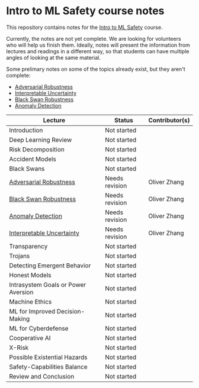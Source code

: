 # Intro to ML Safety course notes

This repository contains notes for the [Intro to ML Safety](https://course.mlsafety.org/) course.

Currently, the notes are not yet complete. We are looking for volunteers who will help us finish them. Ideally, notes will present the information from lectures and readings in a different way, so that students can have multiple angles of looking at the same material.

Some prelimary notes on some of the topics already exist, but they aren't complete:
- [Adversarial Robustness](/Adversarial%20Robustness)
- [Interpretable Uncertainty](/Interpretable%20Uncertainty)
- [Black Swan Robustness](/Black%20Swan%20Robustness)
- [Anomaly Detection](/Anomaly%20Detection)

|    Lecture                                                |    Status      | Contributor(s) |
|-----------------------------------------------------------|----------------|----------------|
| Introduction                                              | Not started    |                |
| Deep Learning Review                                      | Not started    |                |
| Risk Decomposition                                        | Not started    |                |
| Accident Models                                           | Not started    |                |
| Black Swans                                               | Not started    |                |
| [Adversarial Robustness](/Adversarial%20Robustness)       | Needs revision | Oliver Zhang   |
| [Black Swan Robustness](/Black%20Swan%20Robustness)       | Needs revision | Oliver Zhang   |
| [Anomaly Detection](/Anomaly%20Detection)                 | Needs revision | Oliver Zhang   |
| [Interpretable Uncertainty](/Interpretable%20Uncertainty) | Needs revision | Oliver Zhang   |
| Transparency                                              | Not started    |                |
| Trojans                                                   | Not started    |                |
| Detecting Emergent Behavior                               | Not started    |                |
| Honest Models                                             | Not started    |                |
| Intrasystem Goals or Power Aversion                       | Not started    |                |
| Machine Ethics                                            | Not started    |                |
| ML for Improved Decision-Making                           | Not started    |                |
| ML for Cyberdefense                                       | Not started    |                |
| Cooperative AI                                            | Not started    |                |
| X-Risk                                                    | Not started    |                |
| Possible Existential Hazards                              | Not started    |                |
| Safety-Capabilities Balance                               | Not started    |                |
| Review and Conclusion                                     | Not started    |                |
